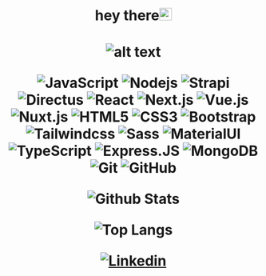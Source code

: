 
<div align='center' ><h1> hey there<img src="https://media.giphy.com/media/hvRJCLFzcasrR4ia7z/giphy.gif" width="25px"> <h1>
<div>

![alt text](https://github.com/abhisheknaiidu/abhisheknaiidu/blob/master/code.gif?raw=true"Testbild""Käsekuchen") 


![JavaScript](https://img.shields.io/badge/-JavaScript-black?style=flat-square&logo=javascript)
![Nodejs](https://img.shields.io/badge/-Nodejs-black?style=flat-square&logo=Node.js)
![Strapi](https://img.shields.io/badge/-Strapi-black?style=flat-square&logo=Strapi)
![Directus](https://img.shields.io/badge/-Directus-black?style=flat-square&logo=Directus)
![React](https://img.shields.io/badge/-React-black?style=flat-square&logo=react)
![Next.js](https://img.shields.io/badge/-Next.js-black?style=flat-square&logo=Next.js)
![Vue.js](https://img.shields.io/badge/-Vue.js-black?style=flat-square&logo=Vue.js)
![Nuxt.js](https://img.shields.io/badge/-Nuxt.js-black?style=flat-square&logo=Nuxt.js)
![HTML5](https://img.shields.io/badge/-HTML5-E34F26?style=flat-square&logo=html5&logoColor=white)
![CSS3](https://img.shields.io/badge/-CSS3-1572B6?style=flat-square&logo=css3)
![Bootstrap](https://img.shields.io/badge/-Bootstrap-563D7C?style=flat-square&logo=bootstrap)
![Tailwindcss](https://img.shields.io/badge/-Tailwindcss-563D7C?style=flat-square&logo=Tailwindcss)
![Sass](https://img.shields.io/badge/-Sacc-black?style=flat-square&logo=Sass)
![MaterialUI](https://img.shields.io/badge/-MaterialUI-0081CB?style=plastic&logo=material-UI)
![TypeScript](https://img.shields.io/badge/-TypeScript-007ACC?style=flat-square&logo=typescript)
![Express.JS](https://img.shields.io/badge/-Express.JS-c7b198?style=plastic&logo=Express.JS)
![MongoDB](https://img.shields.io/badge/-MongoDB-black?style=flat-square&logo=mongodb)
![Git](https://img.shields.io/badge/-Git-black?style=flat-square&logo=git)
![GitHub](https://img.shields.io/badge/-GitHub-181717?style=flat-square&logo=github)


![Github Stats](https://github-readme-stats.vercel.app/api?username=Hamidreza-khushab&count_private=true&show_icons=true&include_all_commits=true)
  
![Top Langs](https://github-readme-stats.vercel.app/api/top-langs/?username=Hamidreza-khushab&hide=TeX&layout=compact)

[![Linkedin](https://img.shields.io/badge/-LinkedIn-blue?style=flat&logo=Linkedin&logoColor=white)](https://www.linkedin.com/in/hamidreza-khushab-318764231/)
 
 
              
